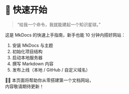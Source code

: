 # 🚀 快速开始

> “给我一个命令，我就能建起一个知识星球。”

这是 MkDocs 的快速上手指南，新手也能 10 分钟内搭好网站：

1. 安装 MkDocs 与主题  
2. 初始化项目结构  
3. 启动本地服务器  
4. 撰写 Markdown 内容  
5. 发布上线（本地 / GitHub / 自定义域名）

👩‍💻 本页面将帮助你从零搭建第一个文档网站，  
内容敬请期待更新！
